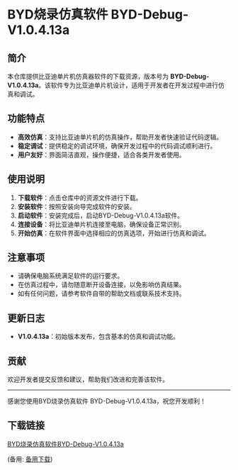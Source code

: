  # BYD烧录仿真软件 BYD-Debug-V1.0.4.13a

 ## 简介

 本仓库提供比亚迪单片机仿真器软件的下载资源，版本号为 **BYD-Debug-V1.0.4.13a**。该软件专为比亚迪单片机设计，适用于开发者在开发过程中进行仿真和调试。

 ## 功能特点

 - **高效仿真**：支持比亚迪单片机的仿真操作，帮助开发者快速验证代码逻辑。
 - **稳定调试**：提供稳定的调试环境，确保开发过程中的代码调试顺利进行。
 - **用户友好**：界面简洁直观，操作便捷，适合各类开发者使用。

 ## 使用说明

 1. **下载软件**：点击仓库中的资源文件进行下载。
 2. **安装软件**：按照安装向导完成软件的安装。
 3. **启动软件**：安装完成后，启动BYD-Debug-V1.0.4.13a软件。
 4. **连接设备**：将比亚迪单片机连接至电脑，确保设备正常识别。
 5. **开始仿真**：在软件界面中选择相应的仿真选项，开始进行仿真和调试。

 ## 注意事项

 - 请确保电脑系统满足软件的运行要求。
 - 在仿真过程中，请勿随意断开设备连接，以免影响仿真结果。
 - 如有任何问题，请参考软件自带的帮助文档或联系技术支持。

 ## 更新日志

 - **V1.0.4.13a**：初始版本发布，包含基本的仿真和调试功能。

 ## 贡献

 欢迎开发者提交反馈和建议，帮助我们改进和完善该软件。

 ---

 感谢您使用BYD烧录仿真软件 BYD-Debug-V1.0.4.13a，祝您开发顺利！

 ## 下载链接
 [BYD烧录仿真软件BYD-Debug-V1.0.4.13a](https://pan.quark.cn/s/f71f10b0497d) 

 (备用: [备用下载](https://pan.baidu.com/s/1ND0sQ7iDK56-5uRYDyXCtg?pwd=1234))
